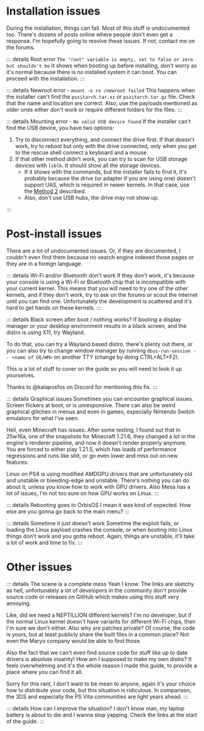 # Installation issues
During the installation, things can fail. Most of this stuff is undocumented too. There's dozens of posts online where people don't even get a response. I'm hopefully going to resolve these issues. If not, contact me on the forums.

::: details Root error `The "root" variable is empty, set to false or zero but shouldn't be`
It shows when booting up before installing, don't worry as it's normal because there is no installed system it can boot. You can proceed with the installation.
:::

::: details Newroot error - `mount -o ro /newroot failed`
This happens when the installer can't find the `psxitarch.tar.xz` or `psxitarch.tar.gz` file. Check that the name and location are correct. Also, use the payloads mentioned as older ones either don't work or require different folders for the files.
:::

::: details Mounting error - `No valid USB device found`
If the installer can't find the USB device, you have two options:
1. Try to disconnect everything, and connect the drive first. If that doesn't work, try to reboot but only with the drive connected, only when you get to the rescue shell connect a keyboard and a mouse.
2. If that other method didn't work, you can try to scan for USB storage devices with `lsblk`. It should show all the storage devices.
	- If it shows with the commands, but the installer fails to find it, it's probably because the drive (or adapter if you are using one) doesn't support UAS, which is required in newer kernels. In that case, use the [Method 2](installation#method-2-manual-partitioning) described.
	- Also, don't use USB hubs, the drive may not show up.

:::
# Post-install issues
There are a lot of undocumented issues. Or, if they are documented, I couldn't even find them because no search engine indexed those pages or they are in a foreign language.

::: details Wi-Fi and/or Bluetooth don't work
If they don't work, it's because your console is using a Wi-Fi or Bluetooth chip that is incompatible with your current kernel. This means that you will need to try one of the other kernels, and if they don't work, try to ask on the forums or scout the internet until you can find one. Unfortunately the development is scattered and it's hard to get hands on these kernels.
:::

::: details Black screen after boot / nothing works?
If booting a display manager or your desktop environment results in a black screen, and the distro is using X11, try Wayland.

To do that, you can try a Wayland based distro, there's plenty out there, or you can also try to change window manager by running `dbus-run-session -- <name of DE/WM>` on another TTY (change by doing CTRL+ALT+F2).

This is a lot of stuff to cover on the guide so you will need to look it up yourselves.

Thanks to @kalaposfos on Discord for mentioning this fix.
:::

::: details Graphical issues
Sometimes you can encounter graphical issues. Screen flickers at boot, or is unresponsive. There can also be weird graphical glitches in menus and even in games, especially Nintendo Switch emulators for what I've seen.

Hell, even Minecraft has issues. After some testing, I found out that in 25w16a, one of the snapshots for Minecraft 1.21.6, they changed a lot in the engine's renderer pipeline, and now it doesn't render properly anymore. You are forced to either play 1.21.5, which has loads of performance regressions and runs like shit, or go even lower and miss out on new features.

Linux on PS4 is using modified AMDGPU drivers that are unfortunately old and unstable or bleeding-edge and unstable. There's nothing you can do about it, unless you know how to work with GPU drivers. Also Mesa has a lot of issues, I'm not too sure on how GPU works on Linux.
:::

::: details Rebooting goes to OrbisOS
I mean it was kind of expected. How else are you gonna go back to the main menu?
:::

::: details Sometime it just doesn't work
Sometime the exploit fails, or loading the Linux payload crashes the console, or when booting into Linux things don't work and you gotta reboot. Again, things are unstable, it'll take a lot of work and time to fix.
:::

# Other issues
::: details The scene is a complete mess
Yeah I know. The links are sketchy as hell, unfortunately a lot of developers in the community don't provide source code or releases on GitHub which makes using this stuff very annoying.

Like, did we need a NEPTILLION different kernels? I'm no developer, but if the normal Linux kernel doesn't have variants for different Wi-Fi chips, then I'm sure we don't either. Also why are patches private? Of course, the code is yours, but at least publicly share the built files in a common place? Not even the Maryo company would be able to find those.

Also the fact that we can't even find source code for stuff like up to date drivers is absolute insanity! How am I supposed to make my own distro? It feels overwhelming and it's the whole reason I made this guide, to provide a place where you can find it all.

Sorry for this rant, I don't want to be mean to anyone, again it's your choice how to distribute your code, but this situation is ridiculous. In comparison, the 3DS and especially the PS Vita communities are light years ahead.
:::

::: details How can I improve the situation?
I don't know man, my laptop battery is about to die and I wanna stop yapping. Check the links at the start of the guide.
:::
